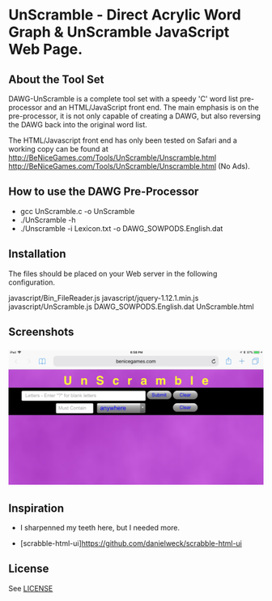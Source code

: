 # UnScramble - Direct Acrylic Word Graph & UnScramble JavaScript Web Page.



About the Tool Set
---------------------
DAWG-UnScramble is a complete tool set with a speedy 'C' word list pre-processor and an HTML/JavaScript front end.  The main emphasis is on the pre-processor, it is not only capable of creating a DAWG, but also reversing the DAWG back into the original word list.

The HTML/Javascript front end has only been tested on Safari and a working copy can be found at <a href="http://BeNiceGames.com/Tools/UnScramble/Unscramble.html">http://BeNiceGames.com/Tools/UnScramble/Unscramble.html </a> http://BeNiceGames.com/Tools/UnScramble/Unscramble.html (No Ads).</a>



How to use the DAWG Pre-Processor
---------------------------------
* gcc UnScramble.c -o UnScramble
* ./UnScramble -h
* ./Unscramble -i Lexicon.txt -o DAWG_SOWPODS.English.dat

Installation
------------
The files should be placed on your Web server in the following configuration.

javascript/Bin_FileReader.js
javascript/jquery-1.12.1.min.js
javascript/UnScramble.js
DAWG_SOWPODS.English.dat
UnScramble.html

## Screenshots


<h3 align="center">
  <img src="https://github.com/ztalbot2000/DAWG-UnScramble/raw/master/screenshots/UnScramble.jpg">
</h3>

Inspiration
-----------
- I sharpenned my teeth here, but I needed more.
* [scrabble-html-ui]https://github.com/danielweck/scrabble-html-ui<BR>


License
-------

See [LICENSE](LICENSE)




